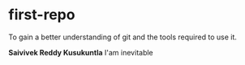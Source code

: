 # first-repo
To gain a better understanding of git and the tools required to use it.

 **Saivivek Reddy Kusukuntla** 
 I'am inevitable
 
